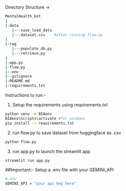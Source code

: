 Directory Structure ->
```bash
MentalHealth_bot
|
|-data
   |---save_load_data
   |---dataset.csv    #after running flow.py
|
|-rag
   |---populate_db.py
   |---retrieve.py
|
|-app.py
|-flow.py
|-.env
|-.gitignore
|-README.md
|-requirements.txt
```

Instructions to run:-
1. Setup the requirements using requirements.txt
```bash
python venv -m BIAenv
BIAenv\Scripts\activate #for windows
pip install -r requirements.txt
```
2. run flow.py to save dataset from huggingface as .csv
```bash
python flow.py
```
3. run app.py to launch the streamlit app
```bash
streamlit run app.py
```

##Important:-
Setup a .env file with your GEMINI_API
```bash
#.env
GEMINI_API = "your api key here"
```
